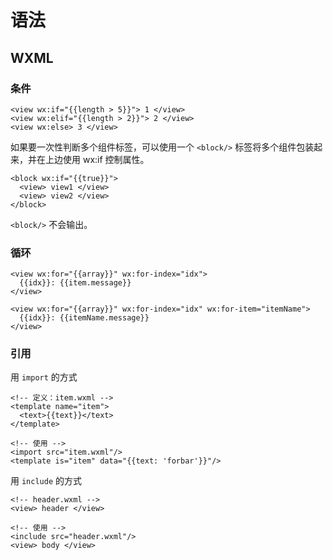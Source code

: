 # 语法
## WXML
### 条件
```
<view wx:if="{{length > 5}}"> 1 </view>
<view wx:elif="{{length > 2}}"> 2 </view>
<view wx:else> 3 </view>
```

如果要一次性判断多个组件标签，可以使用一个 `<block/>` 标签将多个组件包装起来，并在上边使用 wx:if 控制属性。
```
<block wx:if="{{true}}">
  <view> view1 </view>
  <view> view2 </view>
</block>
```

`<block/>` 不会输出。


### 循环
```
<view wx:for="{{array}}" wx:for-index="idx">
  {{idx}}: {{item.message}}
</view>

<view wx:for="{{array}}" wx:for-index="idx" wx:for-item="itemName">
  {{idx}}: {{itemName.message}}
</view>
```

### 引用
用 `import` 的方式  
```
<!-- 定义：item.wxml -->
<template name="item">
  <text>{{text}}</text>
</template>

<!-- 使用 -->
<import src="item.wxml"/>
<template is="item" data="{{text: 'forbar'}}"/>

```

用 `include` 的方式  
```
<!-- header.wxml -->
<view> header </view>

<!-- 使用 -->
<include src="header.wxml"/>
<view> body </view>
```